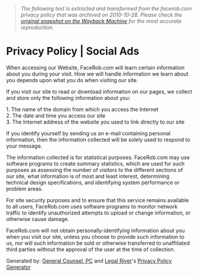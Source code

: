 > *The following text is extracted and transformed from the facerob.com privacy policy that was archived on 2010-10-28. Please check the [original snapshot on the Wayback Machine](https://web.archive.org/web/20101028235516id_/http%3A//www.facerob.com/page.php%3Fpage%3Dprivacy-policy) for the most accurate reproduction.*

# Privacy Policy | Social Ads

  


When accessing our Website, FaceRob.com will learn certain information about you during your visit. How we will handle information we learn about you depends upon what you do when visiting our site.

If you visit our site to read or download information on our pages, we collect and store only the following information about you:

1\. The name of the domain from which you access the Internet  
2\. The date and time you access our site  
3\. The Internet address of the website you used to link directly to our site

If you identify yourself by sending us an e-mail containing personal information, then the information collected will be solely used to respond to your message.

The information collected is for statistical purposes. FaceRob.com may use software programs to create summary statistics, which are used for such purposes as assessing the number of visitors to the different sections of our site, what information is of most and least interest, determining technical design specifications, and identifying system performance or problem areas.

For site security purposes and to ensure that this service remains available to all users, FaceRob.com uses software programs to monitor network traffic to identify unauthorized attempts to upload or change information, or otherwise cause damage.

FaceRob.com will not obtain personally-identifying information about you when you visit our site, unless you choose to provide such information to us, nor will such information be sold or otherwise transferred to unaffiliated third parties without the approval of the user at the time of collection.

Generated by: [General Counsel, PC](http://www.generalcounsellaw.com/ "Northern Virginia Business Attorneys and Lawyers") and [Legal River](http://www.legalriver.com/ "Small Business Attorneys and Lawyers")'s [Privacy Policy Generator](http://privacy-policy-generator.legalriver.com/ "Privacy Policy Generator")
